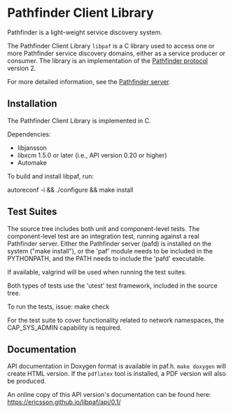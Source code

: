 # Pathfinder Client Library

Pathfinder is a light-weight service discovery system.

The Pathfinder Client Library `libpaf` is a C library used to access
one or more Pathfinder service discovery domains, either as a service
producer or consumer. The library is an implementation of the
[Pathfinder
protocol](https://github.com/Ericsson/paf/blob/master/doc/PROTOCOL.md)
version 2.

For more detailed information, see the [Pathfinder
server](https://github.com/Ericsson/paf/blob/master/README.md).

## Installation

The Pathfinder Client Library is implemented in C.

Dependencies:

* libjansson
* libxcm 1.5.0 or later (i.e., API version 0.20 or higher)
* Automake

To build and install libpaf, run:

autoreconf -i && ./configure && make install

## Test Suites

The source tree includes both unit and component-level tests. The
component-level test are an integration test, running against a real
Pathfinder server. Either the Pathfinder server (pafd) is installed on
the system ("make install"), or the 'paf' module needs to be included
in the PYTHONPATH, and the PATH needs to include the 'pafd'
executable.

If available, valgrind will be used when running the test suites.

Both types of tests use the 'utest' test framework, included in the
source tree.

To run the tests, issue:
make check

For the test suite to cover functionality related to network
namespaces, the CAP_SYS_ADMIN capability is required.

## Documentation

API documentation in Doxygen format is available in paf.h. `make
doxygen` will create HTML version. If the `pdflatex` tool is
installed, a PDF version will also be produced.

An online copy of this API version's documentation can be found here:
https://ericsson.github.io/libpaf/api/0.1/
